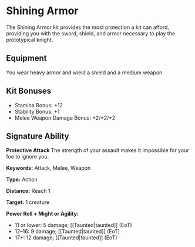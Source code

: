 # Shining Armor

The Shining Armor kit provides the most protection a kit can afford, providing you with the sword, shield, and armor necessary to play the prototypical knight.

## Equipment

You wear heavy armor and wield a shield and a medium weapon.

## Kit Bonuses

-   Stamina Bonus: +12
-   Stability Bonus: +1
-   Melee Weapon Damage Bonus: +2/+2/+2

## Signature Ability

**Protective Attack** The strength of your assault makes it impossible for your foe to ignore you.

**Keywords:** Attack, Melee, Weapon

**Type:** Action

**Distance:** Reach 1

**Target:** 1 creature

**Power Roll + Might or Agility:**

-   11 or lower: 5 damage; [[Taunted|taunted]] (EoT)
-   12–16: 9 damage; [[Taunted|taunted]] (EoT)
-   17+: 12 damage; [[Taunted|taunted]] (EoT)
